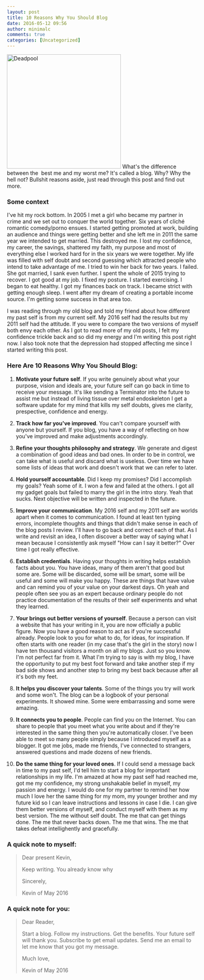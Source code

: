 ```yaml
---
layout: post
title: 10 Reasons Why You Should Blog
date: 2016-05-12 09:56
author: minimalc
comments: true
categories: [Uncategorized]
---
```

<a href="http://minimalchanges.com/blog/wp-content/uploads/2016/05/Deadpool.jpg"><img class="alignleft wp-image-2269 size-medium" src="http://minimalchanges.com/blog/wp-content/uploads/2016/05/Deadpool-300x300.jpg" alt="Deadpool" width="300" height="300" /></a>
What's the difference between the  best me and my worst me? It's called a blog. Why? Why the hell not? Bullshit reasons aside, just read through this post and find out more.

<h3>Some context</h3>

I've hit my rock bottom. In 2005 I met a girl who became my partner in crime and we set out to conquer the world together. Six years of cliché romantic comedy/porno ensues. I started getting promoted at work, building an audience and things were getting better and she left me in 2011 the same year we intended to get married. This destroyed me. I lost my confidence, my career, the savings, shattered my faith, my purpose and most of everything else I worked hard for in the six years we were together. My life was filled with self doubt and second guessing which attracted people who intend to take advantage of me. I tried to win her back for two years. I failed. She got married, I sank even further. I spent the whole of 2015 trying to recover. I got good at my job. I fixed my posture. I started exercising. I began to eat healthy. I got my finances back on track. I became strict with getting enough sleep. I went after my dream of creating a portable income source. I'm getting some success in that area too.

I was reading through my old blog and told my friend about how different my past self is from my current self. My 2016 self had the results but my 2011 self had the attitude. If you were to compare the two versions of myself both envy each other. As I got to read more of my old posts, I felt my confidence trickle back and so did my energy and I'm writing this post right now. I also took note that the depression had stopped affecting me since I started writing this post.

<h3>Here Are 10 Reasons Why You Should Blog:</h3>

<ol>
<li><p><strong>Motivate your future self</strong>. If you write genuinely about what your purpose, vision and ideals are, your future self can go back in time to receive your message. It's like sending a Terminator into the future to assist me but instead of living tissue over metal endoskeleton I get a software update for my mind that kills my self doubts, gives me clarity, prespective, confidence and energy.</p></li>
<li><p><strong>Track how far you've improved</strong>. You can't compare yourself with anyone but yourself. If you blog, you have a way of reflecting on how you've improved and make adjustments accordingly.</p></li>
<li><p><strong>Refine your thoughts philosophy and strategy</strong>. We generate and digest a combination of good ideas and bad ones. In order to be in control, we can take what is useful and discard what is useless. Over time we have some lists of ideas that work and doesn't work that we can refer to later.</p></li>
<li><p><strong>Hold yourself accountable</strong>. Did I keep my promises? Did I accomplish my goals? Yeah some of it. I won a few and failed at the others. I got all my gadget goals but failed to marry the girl in the intro story. Yeah that sucks. Next objective will be written and inspected in the future.</p></li>
<li><p><strong>Improve your communication</strong>. My 2016 self and my 2011 self are worlds apart when it comes to communication. I found at least ten typing errors, incomplete thoughts and things that didn't make sense in each of the blog posts I review. I'll have to go back and correct each of that. As I write and revisit an idea, I often discover a better way of saying what I mean because I consistently ask myself "How can I say it better?" Over time I got really effective.</p></li>
<li><p><strong>Establish credentials</strong>. Having your thoughts in writing helps establish facts about you. You have ideas, many of them aren't that good but some are. Some will be discarded, some will be smart, some will be useful and some will make you happy. These are things that have value and can remind you of your value on your darkest days. Oh yeah and people often see you as an expert because ordinary people do not practice documentation of the results of their self experiments and what they learned.</p></li>
<li><p><strong>Your brings out better versions of yourself</strong>. Because a person can visit a website that has your writing in it, you are now officially a public figure. Now you have a good reason to act as if you're successful already. People look to you for what to do, for ideas, for inspiration. If often starts with one reader (in my case that's the girl in the story) now I have ten thousand visitors a month on all my blogs. Just so you know. I'm not perfect far from it. What I'm trying to say is with my blog, I have the opportunity to put my best foot forward and take another step if my bad side shows and another step to bring my best back because after all it's both my feet.</p></li>
<li><p><strong>It helps you discover your talents</strong>. Some of the things you try will work and some won't. The blog can be a logbook of your personal experiments. It showed mine. Some were embarrassing and some were amazing.</p></li>
<li><p><strong>It connects you to people</strong>. People can find you on the Internet. You can share to people that you meet what you write about and if they're interested in the same thing then you're automatically closer. I've been able to meet so many people simply because I introduced myself as a blogger. It got me jobs, made me friends, I've connected to strangers, answered questions and made dozens of new friends.</p></li>
<li><p><strong>Do the same thing for your loved ones</strong>. If I could send a message back in time to my past self, I'd tell him to start a blog for important relationships in my life. I'm amazed at how my past self had reached me, got me my confidence, my strong unshakable belief in myself, my passion and energy. I would do one for my partner to remind her how much I love her the same thing for my mom, my younger brother and my future kid so I can leave instructions and lessons in case I die. I can give them better versions of myself, and conduct myself with them as my best version. The me without self doubt. The me that can get things done. The me that never backs down. The me that wins. The me that takes defeat intellighently and gracefully.</p></li>
</ol>

<h3>A quick note to myself:</h3>

<blockquote>Dear present Kevin,

Keep writing. You already know why

Sincerely,

Kevin of May 2016</blockquote>

<h3>A quick note for you:</h3>

<blockquote>Dear Reader,

Start a blog. Follow my instructions. Get the benefits. Your future self will thank you. Subscribe to get email updates. Send me an email to let me know that you got my message.

Much love,

Kevin of May 2016</blockquote>

